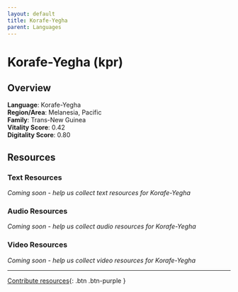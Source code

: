 ```yaml
---
layout: default
title: Korafe-Yegha
parent: Languages
---
```


# Korafe-Yegha (kpr)

## Overview

**Language**: Korafe-Yegha  
**Region/Area**: Melanesia, Pacific  
**Family**: Trans-New Guinea  
**Vitality Score**: 0.42  
**Digitality Score**: 0.80  

## Resources

### Text Resources
*Coming soon - help us collect text resources for Korafe-Yegha*

### Audio Resources
*Coming soon - help us collect audio resources for Korafe-Yegha*

### Video Resources
*Coming soon - help us collect video resources for Korafe-Yegha*

---

[Contribute resources](https://fairtrain.github.io/){: .btn .btn-purple }
